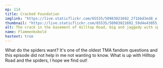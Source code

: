 ```yaml
---
ep: 114
title: Cracked Foundation
imglink: "https://live.staticflickr.com/65535/50983021692_2f1bbd3ed8_o.jpg"
thumbnail: "https://live.staticflickr.com/65535/50983021692_59d4e43055_q.jpg"
alt: The crack in the basement of Hilltop Road, big and jaggedy with spider legs coming out of it. On the right of the crack a spider web connects to each corner. Tthe left side of the picture is empty aside from "Ep 114 Cracked Foundation" in the upper left corner.
name: Flammenkobold
hastext: true
---
```

What do the spiders want? It's one of the oldest TMA fandom questions and this episode did not help in me not wanting to know. What is up with Hilltop Road and the spiders, I hope we find out!